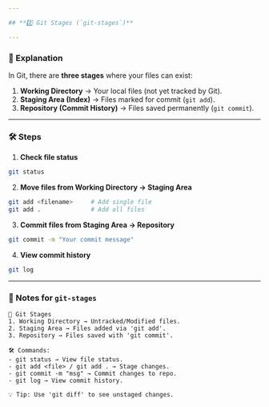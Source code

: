 ```yaml
---

## **2️⃣ Git Stages (`git-stages`)**

---
```


### **📖 Explanation**

In Git, there are **three stages** where your files can exist:

1. **Working Directory** → Your local files (not yet tracked by Git).
2. **Staging Area (Index)** → Files marked for commit (`git add`).
3. **Repository (Commit History)** → Files saved permanently (`git commit`).

---

### **🛠 Steps**

1. **Check file status**

```bash
git status
```

2. **Move files from Working Directory → Staging Area**

```bash
git add <filename>     # Add single file
git add .              # Add all files
```

3. **Commit files from Staging Area → Repository**

```bash
git commit -m "Your commit message"
```

4. **View commit history**

```bash
git log
```

---

### **📝 Notes for `git-stages`**

```
📌 Git Stages
1. Working Directory → Untracked/Modified files.
2. Staging Area → Files added via 'git add'.
3. Repository → Files saved with 'git commit'.

🛠 Commands:
- git status → View file status.
- git add <file> / git add . → Stage changes.
- git commit -m "msg" → Commit changes to repo.
- git log → View commit history.

💡 Tip: Use 'git diff' to see unstaged changes.

